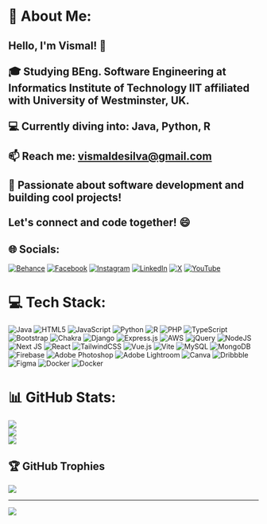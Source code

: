 # 💫 About Me:
## Hello, I'm Vismal! 👋<br><br>🎓 Studying BEng. Software Engineering at Informatics Institute of Technology IIT affiliated with University of Westminster, UK.<br><br>💻 Currently diving into: Java, Python, R<br><br>📫 Reach me: [vismaldesilva@gmail.com](mailto:vismaldesilva@gmail.com)<br><br>🌱 Passionate about software development and building cool projects!<br><br>Let's connect and code together! 😄<br>


## 🌐 Socials:
[![Behance](https://img.shields.io/badge/Behance-1769ff?logo=behance&logoColor=white)](https://behance.net/https://www.behance.net/vismaldesilva) [![Facebook](https://img.shields.io/badge/Facebook-%231877F2.svg?logo=Facebook&logoColor=white)](https://facebook.com/https://facebook.com/vismal.desilva.3/) [![Instagram](https://img.shields.io/badge/Instagram-%23E4405F.svg?logo=Instagram&logoColor=white)](https://instagram.com/https://www.instagram.com/_.vismall._/) [![LinkedIn](https://img.shields.io/badge/LinkedIn-%230077B5.svg?logo=linkedin&logoColor=white)](https://linkedin.com/in/https://www.linkedin.com/in/vismal-de-silva-/) [![X](https://img.shields.io/badge/X-black.svg?logo=X&logoColor=white)](https://x.com/https://twitter.com/vismal_) [![YouTube](https://img.shields.io/badge/YouTube-%23FF0000.svg?logo=YouTube&logoColor=white)](https://youtube.com/@www.youtube.com/@Vismal_De_Silva) 

# 💻 Tech Stack:
![Java](https://img.shields.io/badge/java-%23ED8B00.svg?style=plastic&logo=openjdk&logoColor=white) ![HTML5](https://img.shields.io/badge/html5-%23E34F26.svg?style=plastic&logo=html5&logoColor=white) ![JavaScript](https://img.shields.io/badge/javascript-%23323330.svg?style=plastic&logo=javascript&logoColor=%23F7DF1E) ![Python](https://img.shields.io/badge/python-3670A0?style=plastic&logo=python&logoColor=ffdd54) ![R](https://img.shields.io/badge/r-%23276DC3.svg?style=plastic&logo=r&logoColor=white) ![PHP](https://img.shields.io/badge/php-%23777BB4.svg?style=plastic&logo=php&logoColor=white) ![TypeScript](https://img.shields.io/badge/typescript-%23007ACC.svg?style=plastic&logo=typescript&logoColor=white) ![Bootstrap](https://img.shields.io/badge/bootstrap-%238511FA.svg?style=plastic&logo=bootstrap&logoColor=white) ![Chakra](https://img.shields.io/badge/chakra-%234ED1C5.svg?style=plastic&logo=chakraui&logoColor=white) ![Django](https://img.shields.io/badge/django-%23092E20.svg?style=plastic&logo=django&logoColor=white) ![Express.js](https://img.shields.io/badge/express.js-%23404d59.svg?style=plastic&logo=express&logoColor=%2361DAFB) ![AWS](https://img.shields.io/badge/AWS-%23FF9900.svg?style=plastic&logo=amazon-aws&logoColor=white) ![jQuery](https://img.shields.io/badge/jquery-%230769AD.svg?style=plastic&logo=jquery&logoColor=white) ![NodeJS](https://img.shields.io/badge/node.js-6DA55F?style=plastic&logo=node.js&logoColor=white) ![Next JS](https://img.shields.io/badge/Next-black?style=plastic&logo=next.js&logoColor=white) ![React](https://img.shields.io/badge/react-%2320232a.svg?style=plastic&logo=react&logoColor=%2361DAFB) ![TailwindCSS](https://img.shields.io/badge/tailwindcss-%2338B2AC.svg?style=plastic&logo=tailwind-css&logoColor=white) ![Vue.js](https://img.shields.io/badge/vue.js-%2335495e.svg?style=plastic&logo=vuedotjs&logoColor=%234FC08D) ![Vite](https://img.shields.io/badge/vite-%23646CFF.svg?style=plastic&logo=vite&logoColor=white) ![MySQL](https://img.shields.io/badge/mysql-%2300000f.svg?style=plastic&logo=mysql&logoColor=white) ![MongoDB](https://img.shields.io/badge/MongoDB-%234ea94b.svg?style=plastic&logo=mongodb&logoColor=white) ![Firebase](https://img.shields.io/badge/Firebase-039BE5?style=plastic&logo=Firebase&logoColor=white) ![Adobe Photoshop](https://img.shields.io/badge/adobe%20photoshop-%2331A8FF.svg?style=plastic&logo=adobe%20photoshop&logoColor=white) ![Adobe Lightroom](https://img.shields.io/badge/Adobe%20Lightroom-31A8FF.svg?style=plastic&logo=Adobe%20Lightroom&logoColor=white) ![Canva](https://img.shields.io/badge/Canva-%2300C4CC.svg?style=plastic&logo=Canva&logoColor=white) ![Dribbble](https://img.shields.io/badge/Dribbble-EA4C89?style=plastic&logo=dribbble&logoColor=white) ![Figma](https://img.shields.io/badge/figma-%23F24E1E.svg?style=plastic&logo=figma&logoColor=white) ![Docker](https://img.shields.io/badge/docker-%230db7ed.svg?style=plastic&logo=docker&logoColor=white) ![Docker](https://img.shields.io/badge/docker-%230db7ed.svg?style=plastic&logo=docker&logoColor=white)
# 📊 GitHub Stats:
![](https://github-readme-stats.vercel.app/api?username=VismalDeSilva&theme=dark&hide_border=false&include_all_commits=true&count_private=true)<br/>
![](https://github-readme-streak-stats.herokuapp.com/?user=VismalDeSilva&theme=dark&hide_border=false)<br/>
![](https://github-readme-stats.vercel.app/api/top-langs/?username=VismalDeSilva&theme=dark&hide_border=false&include_all_commits=true&count_private=true&layout=compact)

## 🏆 GitHub Trophies
![](https://github-profile-trophy.vercel.app/?username=VismalDeSilva&theme=radical&no-frame=false&no-bg=true&margin-w=4)

---
[![](https://visitcount.itsvg.in/api?id=VismalDeSilva&icon=0&color=0)](https://visitcount.itsvg.in)

<!-- Proudly created with GPRM ( https://gprm.itsvg.in ) -->
